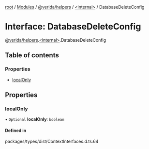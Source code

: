 [root](../README.md) / [Modules](../modules.md) / [@verida/helpers](../modules/verida_helpers.md) / [<internal\>](../modules/verida_helpers._internal_.md) / DatabaseDeleteConfig

# Interface: DatabaseDeleteConfig

[@verida/helpers](../modules/verida_helpers.md).[<internal\>](../modules/verida_helpers._internal_.md).DatabaseDeleteConfig

## Table of contents

### Properties

- [localOnly](verida_helpers._internal_.DatabaseDeleteConfig.md#localonly)

## Properties

### localOnly

• `Optional` **localOnly**: `boolean`

#### Defined in

packages/types/dist/ContextInterfaces.d.ts:64
